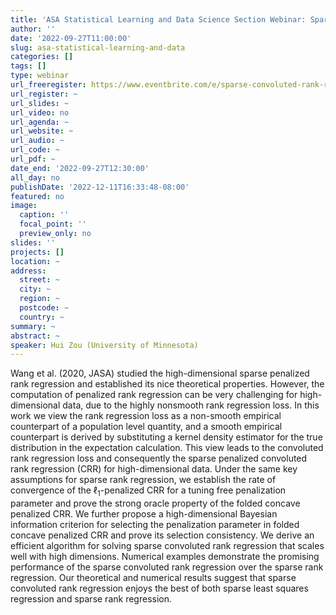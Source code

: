 ```yaml
---
title: 'ASA Statistical Learning and Data Science Section Webinar: Sparse Convoluted Rank Regression in High Dimensions'
author: ''
date: '2022-09-27T11:00:00'
slug: asa-statistical-learning-and-data
categories: []
tags: []
type: webinar
url_freeregister: https://www.eventbrite.com/e/sparse-convoluted-rank-regression-in-high-dimensions-tickets-422904257017
url_register: ~
url_slides: ~
url_video: no
url_agenda: ~
url_website: ~
url_audio: ~
url_code: ~
url_pdf: ~
date_end: '2022-09-27T12:30:00'
all_day: no
publishDate: '2022-12-11T16:33:48-08:00'
featured: no
image:
  caption: ''
  focal_point: ''
  preview_only: no
slides: ''
projects: []
location: ~
address:
  street: ~
  city: ~
  region: ~
  postcode: ~
  country: ~
summary: ~
abstract: ~
speaker: Hui Zou (University of Minnesota)
---
```


<!--more-->
Wang et al. (2020, JASA) studied the high-dimensional sparse penalized rank regression and established its nice theoretical properties. However, the computation of penalized rank regression can be very challenging for high-dimensional data, due to the highly nonsmooth rank regression loss. In this work we view the rank regression loss as a non-smooth empirical counterpart of a population level quantity, and a smooth empirical counterpart is derived by substituting a kernel density estimator for the true distribution in the expectation calculation. This view leads to the convoluted rank regression loss and consequently the sparse penalized convoluted rank regression (CRR) for high-dimensional data. Under the same key assumptions for sparse rank regression, we establish the rate of convergence of the $\ell_1$-penalized CRR for a tuning free penalization parameter and prove the strong oracle property of the folded concave penalized CRR. We further propose a high-dimensional Bayesian information criterion for selecting the penalization parameter in folded concave penalized CRR and prove its selection consistency. We derive an efficient algorithm for solving sparse convoluted rank regression that scales well with high dimensions. Numerical examples demonstrate the promising performance of the sparse convoluted rank regression over the sparse rank regression. Our theoretical and numerical results suggest that sparse convoluted rank regression enjoys the best of both sparse least squares regression and sparse rank regression. 